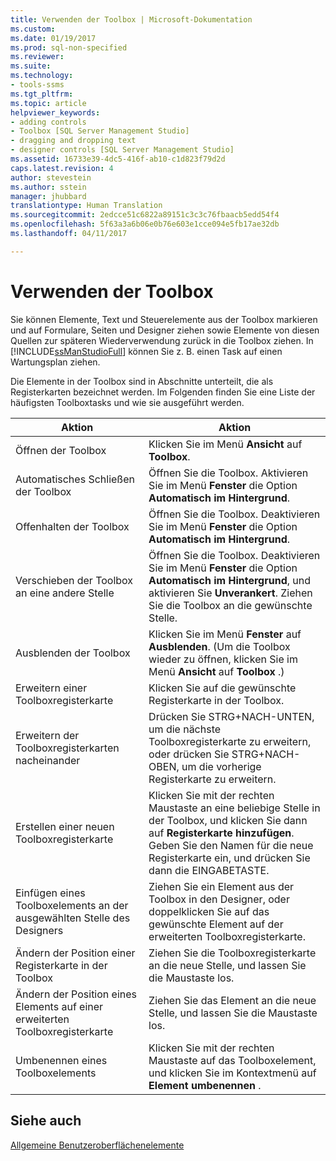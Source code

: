 ```yaml
---
title: Verwenden der Toolbox | Microsoft-Dokumentation
ms.custom: 
ms.date: 01/19/2017
ms.prod: sql-non-specified
ms.reviewer: 
ms.suite: 
ms.technology:
- tools-ssms
ms.tgt_pltfrm: 
ms.topic: article
helpviewer_keywords:
- adding controls
- Toolbox [SQL Server Management Studio]
- dragging and dropping text
- designer controls [SQL Server Management Studio]
ms.assetid: 16733e39-4dc5-416f-ab10-c1d823f79d2d
caps.latest.revision: 4
author: stevestein
ms.author: sstein
manager: jhubbard
translationtype: Human Translation
ms.sourcegitcommit: 2edcce51c6822a89151c3c3c76fbaacb5edd54f4
ms.openlocfilehash: 5f63a3a6b06e0b76e603e1cce094e5fb17ae32db
ms.lasthandoff: 04/11/2017

---
```

# <a name="use-the-toolbox"></a>Verwenden der Toolbox
Sie können Elemente, Text und Steuerelemente aus der Toolbox markieren und auf Formulare, Seiten und Designer ziehen sowie Elemente von diesen Quellen zur späteren Wiederverwendung zurück in die Toolbox ziehen. In [!INCLUDE[ssManStudioFull](../includes/ssmanstudiofull_md.md)] können Sie z. B. einen Task auf einen Wartungsplan ziehen.  
  
Die Elemente in der Toolbox sind in Abschnitte unterteilt, die als Registerkarten bezeichnet werden. Im Folgenden finden Sie eine Liste der häufigsten Toolboxtasks und wie sie ausgeführt werden.  
  
|Aktion|Aktion|  
|------|-----------|  
|Öffnen der Toolbox|Klicken Sie im Menü **Ansicht** auf **Toolbox**.|  
|Automatisches Schließen der Toolbox|Öffnen Sie die Toolbox. Aktivieren Sie im Menü **Fenster** die Option **Automatisch im Hintergrund**.|  
|Offenhalten der Toolbox|Öffnen Sie die Toolbox. Deaktivieren Sie im Menü **Fenster** die Option **Automatisch im Hintergrund**.|  
|Verschieben der Toolbox an eine andere Stelle|Öffnen Sie die Toolbox. Deaktivieren Sie im Menü **Fenster** die Option **Automatisch im Hintergrund**, und aktivieren Sie **Unverankert**. Ziehen Sie die Toolbox an die gewünschte Stelle.|  
|Ausblenden der Toolbox|Klicken Sie im Menü **Fenster** auf **Ausblenden**. (Um die Toolbox wieder zu öffnen, klicken Sie im Menü **Ansicht** auf **Toolbox** .)|  
|Erweitern einer Toolboxregisterkarte|Klicken Sie auf die gewünschte Registerkarte in der Toolbox.|  
|Erweitern der Toolboxregisterkarten nacheinander|Drücken Sie STRG+NACH-UNTEN, um die nächste Toolboxregisterkarte zu erweitern, oder drücken Sie STRG+NACH-OBEN, um die vorherige Registerkarte zu erweitern.|  
|Erstellen einer neuen Toolboxregisterkarte|Klicken Sie mit der rechten Maustaste an eine beliebige Stelle in der Toolbox, und klicken Sie dann auf **Registerkarte hinzufügen**. Geben Sie den Namen für die neue Registerkarte ein, und drücken Sie dann die EINGABETASTE.|  
|Einfügen eines Toolboxelements an der ausgewählten Stelle des Designers|Ziehen Sie ein Element aus der Toolbox in den Designer, oder doppelklicken Sie auf das gewünschte Element auf der erweiterten Toolboxregisterkarte.|  
|Ändern der Position einer Registerkarte in der Toolbox|Ziehen Sie die Toolboxregisterkarte an die neue Stelle, und lassen Sie die Maustaste los.|  
|Ändern der Position eines Elements auf einer erweiterten Toolboxregisterkarte|Ziehen Sie das Element an die neue Stelle, und lassen Sie die Maustaste los.|  
|Umbenennen eines Toolboxelements|Klicken Sie mit der rechten Maustaste auf das Toolboxelement, und klicken Sie im Kontextmenü auf **Element umbenennen** .|  
  
## <a name="see-also"></a>Siehe auch  
[Allgemeine Benutzeroberflächenelemente](../ssms/general-user-interface-elements.md)  
  

